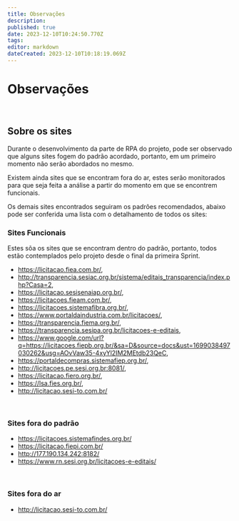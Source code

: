 ```yaml
---
title: Observações
description: 
published: true
date: 2023-12-10T10:24:50.770Z
tags: 
editor: markdown
dateCreated: 2023-12-10T10:18:19.069Z
---
```


# Observações
<br>

## Sobre os sites
Durante o desenvolvimento da parte de RPA do projeto, pode ser observado que alguns sites fogem do padrão acordado, portanto, em um primeiro momento não serão abordados no mesmo.

Existem ainda sites que se encontram fora do ar, estes serão monitorados para que seja feita a análise a partir do momento em que se encontrem funcionais.

Os demais sites encontrados seguiram os padrões recomendados, abaixo pode ser conferida uma lista com o detalhamento de todos os sites:
<br>

### Sites Funcionais

Estes sõa os sites que se encontram dentro do padrão, portanto, todos estão contemplados pelo projeto desde o final da primeira Sprint.

- https://licitacao.fiea.com.br/,
- http://transparencia.sesiac.org.br/sistema/editais_transparencia/index.php?Casa=2,
- https://licitacao.sesisenaiap.org.br/,
- https://licitacoes.fieam.com.br/,
- https://licitacoes.sistemafibra.org.br/,
- https://www.portaldaindustria.com.br/licitacoes/,
- https://transparencia.fiema.org.br/,
- https://transparencia.sesipa.org.br/licitacoes-e-editais,
- https://www.google.com/url?q=https://licitacoes.fiepb.org.br/&sa=D&source=docs&ust=1699038497030262&usg=AOvVaw35-4xyYl2IM2MEtdb23QeC,
- https://portaldecompras.sistemafiep.org.br/,
- http://licitacoes.pe.sesi.org.br:8081/,
- https://licitacao.fiero.org.br/,
- https://lsa.fies.org.br/,
- http://licitacao.sesi-to.com.br/

<br>

### Sites fora do padrão
- https://licitacoes.sistemafindes.org.br/
- https://licitacao.fiepi.com.br/
- http://177.190.134.242:8182/
- https://www.rn.sesi.org.br/licitacoes-e-editais/

<br>

### Sites fora do ar
- http://licitacao.sesi-to.com.br/ 

